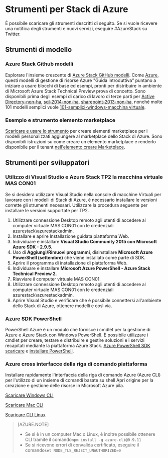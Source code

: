 <properties
    pageTitle="Servizi PaaS e gli strumenti per Stack di Azure | Microsoft Azure"
    description="Informazioni su come iniziare a utilizzare i servizi PaaS in pila Azure."
    services="azure-stack"
    documentationCenter=""
    authors="ErikjeMS"
    manager="byronr"
    editor=""/>

<tags
    ms.service="multiple"
    ms.workload="na"
    ms.tgt_pltfrm="na"
    ms.devlang="na"
    ms.topic="article"
    ms.date="09/26/2016"
    ms.author="erikje"/>

# <a name="tools-for-azure-stack"></a>Strumenti per Stack di Azure

È possibile scaricare gli strumenti descritti di seguito. Se si vuole ricevere una notifica degli strumenti e nuovi servizi, eseguire #AzureStack su Twitter.

## <a name="template-tools"></a>Strumenti di modello

### <a name="azure-stack-github-templates"></a>Azure Stack Github modelli
Esplorare l'insieme crescente di [Azure Stack GitHub modelli](https://github.com/Azure/AzureStack-QuickStart-Templates). Come [Azure](https://github.com/Azure/azure-quickstart-templates), questi modelli di gestione di risorse Azure "Guida introduttiva" puntano a iniziare a usare blocchi di base ed esempi, pronti per distribuire in ambiente di Microsoft Azure Stack Technical Preview prova di concetto. Sono disponibili prima degli esempi di carico di lavoro di terze parti per [Active Directory-non-ha](https://github.com/Azure/AzureStack-QuickStart-Templates/tree/master/ad-non-ha), [sql-2014-non-ha](https://github.com/Azure/AzureStack-QuickStart-Templates/tree/master/sql-2014-non-ha), [sharepoint-2013-non-ha](https://github.com/Azure/AzureStack-QuickStart-Templates/tree/master/sharepoint-2013-non-ha), nonché molte 101 modelli semplici vuole [101-semplici-windows-macchina virtuale](https://github.com/Azure/AzureStack-QuickStart-Templates/tree/master/101-simple-windows-vm).


### <a name="marketplace-item-packaging-tool-and-sample"></a>Esempio e strumento elemento marketplace
[Scaricare e usare lo strumento](http://www.aka.ms/azurestackmarketplaceitem) per creare elementi marketplace per i modelli personalizzati aggiungere al marketplace dello Stack di Azure. Sono disponibili istruzioni su come creare un elemento marketplace e renderlo disponibile per il tenant [nell'elemento creare Marketplace](azure-stack-create-and-publish-marketplace-item.md).

## <a name="developer-tools"></a>Strumenti per sviluppatori


### <a name="use-visual-studio-and-azure-stack-tp2-on-the-mas-con01-virtual-machine"></a>Utilizzo di Visual Studio e Azure Stack TP2 la macchina virtuale MAS CON01
Se si desidera utilizzare Visual Studio nella console di macchine Virtuali per lavorare con i modelli di Stack di Azure, è necessario installare le versioni corrette gli strumenti necessari. Utilizzare la procedura seguente per installare le versioni supportate per TP2.

1. Utilizzare connessione Desktop remoto agli utenti di accedere al computer virtuale MAS CON01 con le credenziali azurestack\azurestackadmin.
2. Installare e aprire Installazione guidata piattaforma Web.
3. Individuare e installare **Visual Studio Community 2015 con Microsoft Azure SDK - 2.9.5**.
4. Uso di **Aggiungi/Rimuovi programmi**, disinstallare **Microsoft Azure PowerShell (settembre)** che viene installato come parte di SDK.
5. Aprire il programma di installazione di piattaforma Web.
6. Individuare e installare **Microsoft Azure PowerShell - Azure Stack Technical Preview 2**. 
7. Riavviare il computer virtuale MAS CON01.
8. Utilizzare connessione Desktop remoto agli utenti di accedere al computer virtuale MAS CON01 con le credenziali azurestack\azurestackadmin.
9. Aprire Visual Studio e verificare che è possibile connettersi all'ambiente dello Stack di Azure, ottenere modelli e così via. 

### <a name="azure-powershell-sdk"></a>Azure SDK PowerShell
PowerShell Azure è un modulo che fornisce i cmdlet per la gestione di Azure e Azure Stack con Windows PowerShell. È possibile utilizzare i cmdlet per creare, testare e distribuire e gestire soluzioni e i servizi recapitati mediante la piattaforma Azure Stack.
[Azure PowerShell SDK scaricare](http://aka.ms/azStackPsh) e [installare PowerShell](azure-stack-connect-powershell.md).

### <a name="azure-cross-platform-command-line-interfaces"></a>Azure cross interfacce della riga di comando piattaforma
Installare rapidamente l'interfaccia della riga di comando Azure (Azure CLI) per l'utilizzo di un insieme di comandi basate su shell Apri origine per la creazione e gestione delle risorse in Microsoft Azure pila.

[Scaricare Windows CLI](http://aka.ms/azstack-windows-cli)

[Scaricare Mac CLI](http://aka.ms/azstack-linux-cli)

[Scaricare CLI Linux](http://aka.ms/azstack-mac-cli)

>[AZURE.NOTE]
>
> + Se si è in un computer Mac o Linux, è inoltre possibile ottenere CLI tramite il comando`npm install -g azure-cli@0.9.11`</br>
> + Se si ricevono errori di convalida certificato, eseguire il comando`set NODE_TLS_REJECT_UNAUTHORIZED=0`
